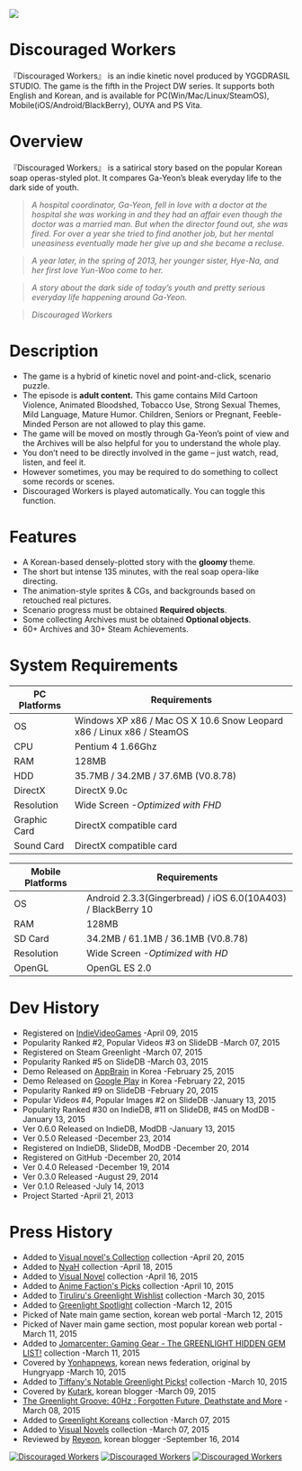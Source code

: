 <a href="http://steamcommunity.com/sharedfiles/filedetails/?id=399374348" target="_blank"><img src="https://yggdrasil-studio.github.io/Discouraged-Workers/images/steam_greenlight.png" /></a>

Discouraged Workers
===================
『Discouraged Workers』 is an indie kinetic novel produced by YGGDRASIL STUDIO. The game is the fifth in the Project DW series. It supports both English and Korean, and is available for PC(Win/Mac/Linux/SteamOS), Mobile(iOS/Android/BlackBerry), OUYA and PS Vita.


Overview
===================
『Discouraged Workers』 is a satirical story based on the popular Korean soap operas-styled plot. It compares Ga-Yeon’s bleak everyday life to the dark side of youth.

> _A hospital coordinator, Ga-Yeon, fell in love with a doctor at the hospital she was working in and they had an affair even though the doctor was a married man. But when the director found out, she was fired. For over a year she tried to find another job, but her mental uneasiness eventually made her give up and she became a recluse._

> _A year later, in the spring of 2013, her younger sister, Hye-Na, and her first love Yun-Woo come to her._

> _A story about the dark side of today’s youth and pretty serious everyday life happening around Ga-Yeon._

> _Discouraged Workers_


Description
===================
- The game is a hybrid of kinetic novel and point-and-click, scenario puzzle.
- The episode is **adult content.** This game contains Mild Cartoon Violence, Animated Bloodshed, Tobacco Use, Strong Sexual Themes, Mild Language, Mature Humor. Children, Seniors or Pregnant, Feeble-Minded Person are not allowed to play this game. 
- The game will be moved on mostly through Ga-Yeon’s point of view and the Archives will be also helpful for you to understand the whole play.
- You don’t need to be directly involved in the game – just watch, read, listen, and feel it.
- However sometimes, you may be required to do something to collect some records or scenes.
- Discouraged Workers is played automatically. You can toggle this function.


Features
===================
- A Korean-based densely-plotted story with the **gloomy** theme.
- The short but intense 135 minutes, with the real soap opera-like directing.
- The animation-style sprites & CGs, and backgrounds based on retouched real pictures.
- Scenario progress must be obtained **Required objects**. 
- Some collecting Archives must be obtained **Optional objects**. 
- 60+ Archives and 30+ Steam Achievements.


System Requirements
===================
PC Platforms | Requirements
------------ | -------------
OS | Windows XP x86 / Mac OS X 10.6 Snow Leopard x86 / Linux x86 / SteamOS
CPU | Pentium 4 1.66Ghz
RAM | 128MB
HDD | 35.7MB / 34.2MB / 37.6MB (V0.8.78)
DirectX | DirectX 9.0c
Resolution | Wide Screen *-Optimized with FHD*
Graphic Card | DirectX compatible card
Sound Card | DirectX compatible card

Mobile Platforms | Requirements
------------ | -------------
OS | Android 2.3.3(Gingerbread) / iOS 6.0(10A403) / BlackBerry 10
RAM | 128MB
SD Card | 34.2MB / 61.1MB / 36.1MB (V0.8.78)
Resolution | Wide Screen *-Optimized with HD*
OpenGL | OpenGL ES 2.0


Dev History
===================
* Registered on <a href="http://indievideogames.com/discouraged-workers/" target="_blank">IndieVideoGames</a> -April 09, 2015
* Popularity Ranked #2, Popular Videos #3 on SlideDB -March 07, 2015 
* Registered on Steam Greenlight -March 07, 2015 
* Popularity Ranked #5 on SlideDB -March 03, 2015
* Demo Released on <a href="http://www.appbrain.com/app/kr.indiegame.dw" target="_blank">AppBrain</a> in Korea -February 25, 2015
* Demo Released on <a href="https://play.google.com/store/apps/details?id=kr.indiegame.dw" target="_blank">Google Play</a> in Korea -February 22, 2015
* Popularity Ranked #9 on SlideDB -February 20, 2015
* Popular Videos #4, Popular Images #2 on SlideDB -January 13, 2015
* Popularity Ranked #30 on IndieDB, #11 on SlideDB, #45 on ModDB -January 13, 2015
* Ver 0.6.0 Released on IndieDB, ModDB -January 13, 2015
* Ver 0.5.0 Released -December 23, 2014
* Registered on IndieDB, SlideDB, ModDB -December 20, 2014
* Registered on GitHub -December 20, 2014
* Ver 0.4.0 Released -December 19, 2014
* Ver 0.3.0 Released -August 29, 2014
* Ver 0.1.0 Released -July 14, 2013
* Project Started -April 21, 2013

Press History
===================
* Added to <a href="http://steamcommunity.com/sharedfiles/filedetails/?id=378266976" target="_blank">Visual novel's Collection</a> collection -April 20, 2015
* Added to <a href="http://steamcommunity.com/sharedfiles/filedetails/?id=93428541" target="_blank">NyaH</a> collection -April 18, 2015
* Added to <a href="http://steamcommunity.com/sharedfiles/filedetails/?id=37676251" target="_blank">Visual Novel</a> collection -April 16, 2015
* Added to <a href="http://steamcommunity.com/sharedfiles/filedetails/?id=93338297" target="_blank">Anime Faction's Picks</a> collection -April 10, 2015 
* Added to <a href="http://steamcommunity.com/sharedfiles/filedetails/?id=237657618" target="_blank">Tiruliru's Greenlight Wishlist</a> collection -March 30, 2015
* Added to <a href="http://steamcommunity.com/sharedfiles/filedetails/?id=392172373" target="_blank">Greenlight Spotlight</a> collection -March 12, 2015
* Picked of Nate main game section, korean web portal -March 12, 2015
* Picked of Naver main game section, most popular korean web portal -March 11, 2015
* Added to <a href="http://steamcommunity.com/sharedfiles/filedetails/?id=370448209" target="_blank">Jomarcenter: Gaming Gear - The GREENLIGHT HIDDEN GEM LIST!</a> collection -March 11, 2015
* Covered by <a href="http://sports.news.naver.com/sports/index.nhn?category=game_general&ctg=news&mod=read&office_id=479&article_id=0000002284&date=20150310&page=2" target="_blank">Yonhapnews</a>, korean news federation, original by Hungryapp -March 10, 2015
* Added to <a href="http://steamcommunity.com/sharedfiles/filedetails/?id=159440735" target="_blank">Tiffany's Notable Greenlight Picks!</a> collection -March 10, 2015
* Covered by <a href="http://blog.naver.com/kitpage/220295062670" target="_blank">Kutark</a>, korean blogger -March 09, 2015
* <a href="http://wraithkal.info/the-greenlight-groove-march-08-2015/" target="_blank">The Greenlight Groove: 40Hz : Forgotten Future, Deathstate and More</a> -March 08, 2015
* Added to <a href="http://steamcommunity.com/sharedfiles/filedetails/?id=195002500" target="_blank">Greenlight Koreans</a> collection -March 07, 2015
* Added to <a href="http://steamcommunity.com/sharedfiles/filedetails/?id=176383544" target="_blank">Visual Novels</a> collection -March 07, 2015
* Reviewed by <a href="http://mmoo55.blog.me/220123474565" target="_blank">Reyeon</a>, korean blogger -September 16, 2014

<a href="http://www.indiedb.com/games/discouraged-workers" title="View Discouraged Workers on Indie DB" target="_blank"><img src="http://button.indiedb.com/popularity/medium/games/37293.png" alt="Discouraged Workers" /></a> <a href="http://www.slidedb.com/games/discouraged-workers" title="View Discouraged Workers on Slide DB" target="_blank"><img src="http://button.slidedb.com/popularity/medium/games/37293.png" alt="Discouraged Workers" /></a> <a href="http://www.moddb.com/games/discouraged-workers" title="View Discouraged Workers on Mod DB" target="_blank"><img src="http://button.moddb.com/popularity/medium/games/37293.png" alt="Discouraged Workers" /></a>

